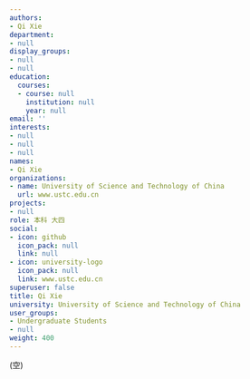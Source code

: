 ```yaml
---
authors:
- Qi Xie
department:
- null
display_groups:
- null
- null
education:
  courses:
  - course: null
    institution: null
    year: null
email: ''
interests:
- null
- null
- null
names:
- Qi Xie
organizations:
- name: University of Science and Technology of China
  url: www.ustc.edu.cn
projects:
- null
role: 本科 大四
social:
- icon: github
  icon_pack: null
  link: null
- icon: university-logo
  icon_pack: null
  link: www.ustc.edu.cn
superuser: false
title: Qi Xie
university: University of Science and Technology of China
user_groups:
- Undergraduate Students
- null
weight: 400
---
```


(空)
